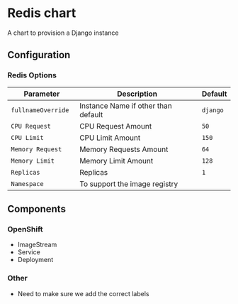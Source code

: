 # Redis chart

A chart to provision a Django instance

## Configuration

### Redis Options

| Parameter          | Description                        | Default                 |
| ------------------ | ---------------------------------- | ------------------      |
| `fullnameOverride `| Instance Name if other than default| `django`                |
| `CPU Request`      | CPU Request Amount                 | `50`                    |
| `CPU Limit`        | CPU Limit Amount                   | `150`                   |
| `Memory Request`   | Memory Requests Amount             | `64`                    |
| `Memory Limit`     | Memory Limit Amount                | `128`                   |
| `Replicas`         | Replicas                           | `1`                     |
| `Namespace`        | To support the image registry      |                         |



## Components
### OpenShift
- ImageStream
- Service
- Deployment

### Other
- Need to make sure we add the correct labels
